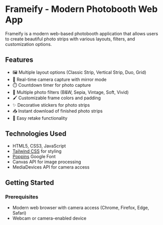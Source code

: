# Frameify - Modern Photobooth Web App

Frameify is a modern web-based photobooth application that allows users to create beautiful photo strips with various layouts, filters, and customization options.

## Features

- 🖼️ Multiple layout options (Classic Strip, Vertical Strip, Duo, Grid)
- 📸 Real-time camera capture with mirror mode
- ⏱️ Countdown timer for photo capture
- 🎨 Multiple photo filters (B&W, Sepia, Vintage, Soft, Vivid)
- 🖌️ Customizable frame colors and padding
- ✨ Decorative stickers for photo strips
- 📥 Instant download of finished photo strips
- 🔄 Easy retake functionality

## Technologies Used

- HTML5, CSS3, JavaScript
- [Tailwind CSS](https://tailwindcss.com/) for styling
- [Poppins](https://fonts.google.com/specimen/Poppins) Google Font
- Canvas API for image processing
- MediaDevices API for camera access

## Getting Started

### Prerequisites

- Modern web browser with camera access (Chrome, Firefox, Edge, Safari)
- Webcam or camera-enabled device
